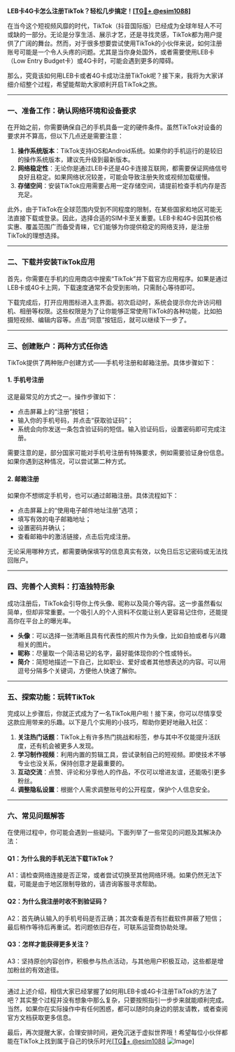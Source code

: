 **LEB卡4G卡怎么注册TikTok？轻松几步搞定！[[TG💪+ @esim1088](https://t.me/s/esim1088)]**

在当今这个短视频风靡的时代，TikTok（抖音国际版）已经成为全球年轻人不可或缺的一部分。无论是分享生活、展示才艺，还是寻找灵感，TikTok都为用户提供了广阔的舞台。然而，对于很多想要尝试使用TikTok的小伙伴来说，如何注册账号可能是一个令人头疼的问题。尤其是当你身处国外，或者需要使用LEB卡（Low Entry Budget卡）或4G卡时，可能会遇到更多的障碍。

那么，究竟该如何用LEB卡或者4G卡成功注册TikTok呢？接下来，我将为大家详细介绍整个过程，希望能帮助大家顺利开启TikTok之旅。

---

### **一、准备工作：确认网络环境和设备要求**

在开始之前，你需要确保自己的手机具备一定的硬件条件。虽然TikTok对设备的要求并不算高，但以下几点还是需要注意：

1. **操作系统版本**：TikTok支持iOS和Android系统。如果你的手机运行的是较旧的操作系统版本，建议先升级到最新版本。
2. **网络稳定性**：无论你是通过LEB卡还是4G卡连接互联网，都需要保证网络信号良好且稳定。如果网络状况较差，可能会导致注册失败或视频加载缓慢。
3. **存储空间**：安装TikTok应用需要占用一定存储空间，请提前检查手机内存是否充足。

此外，由于TikTok在全球范围内受到不同程度的限制，在某些国家和地区可能无法直接下载或登录。因此，选择合适的SIM卡至关重要。LEB卡和4G卡因其价格实惠、覆盖范围广而备受青睐，它们能够为你提供稳定的网络支持，是注册TikTok的理想选择。

---

### **二、下载并安装TikTok应用**

首先，你需要在手机的应用商店中搜索“TikTok”并下载官方应用程序。如果是通过LEB卡或4G卡上网，下载速度通常不会受到影响，只需耐心等待即可。

下载完成后，打开应用图标进入主界面。初次启动时，系统会提示你允许访问相机、相册等权限。这些权限是为了让你能够正常使用TikTok的各种功能，比如拍摄短视频、编辑内容等。点击“同意”按钮后，就可以继续下一步了。

---

### **三、创建账户：两种方式任你选**

TikTok提供了两种账户创建方式——手机号注册和邮箱注册。具体步骤如下：

#### **1. 手机号注册**
这是最常见的方式之一。操作步骤如下：
- 点击屏幕上的“注册”按钮；
- 输入你的手机号码，并点击“获取验证码”；
- 系统会向你发送一条包含验证码的短信。输入验证码后，设置密码即可完成注册。

需要注意的是，部分国家可能对手机号注册有特殊要求，例如需要验证身份信息。如果你遇到这种情况，可以尝试第二种方式。

#### **2. 邮箱注册**
如果你不想绑定手机号，也可以通过邮箱注册。具体流程如下：
- 点击屏幕上的“使用电子邮件地址注册”选项；
- 填写有效的电子邮箱地址；
- 设置密码并确认；
- 查看邮箱中的激活链接，点击后完成注册。

无论采用哪种方式，都需要确保填写的信息真实有效，以免日后忘记密码或无法找回账户。

---

### **四、完善个人资料：打造独特形象**

成功注册后，TikTok会引导你上传头像、昵称以及简介等内容。这一步虽然看似简单，但却非常重要。一个吸引人的个人资料不仅能让别人更容易记住你，还能提高你在平台上的曝光率。

- **头像**：可以选择一张清晰且具有代表性的照片作为头像，比如自拍或者与兴趣相关的图片。
- **昵称**：尽量取一个简洁易记的名字，最好能体现你的个性或特长。
- **简介**：简短地描述一下自己，比如职业、爱好或者其他想表达的内容。可以用逗号分隔多个关键词，方便他人快速了解你。

---

### **五、探索功能：玩转TikTok**

完成以上步骤后，你就正式成为了一名TikTok用户啦！接下来，你可以尽情享受这款应用带来的乐趣。以下是几个实用的小技巧，帮助你更好地融入社区：

1. **关注热门话题**：TikTok上有许多热门挑战和标签，参与其中不仅能提升活跃度，还有机会被更多人发现。
2. **学习制作视频**：利用内置的剪辑工具，尝试录制自己的短视频。即使技术不够专业也没关系，保持创意才是最重要的。
3. **互动交流**：点赞、评论和分享他人的作品，不仅可以增进友谊，还能吸引更多粉丝。
4. **调整隐私设置**：根据个人需求调整账号的公开程度，保护个人信息安全。

---

### **六、常见问题解答**

在使用过程中，你可能会遇到一些疑问。下面列举了一些常见的问题及其解决办法：

#### Q1：为什么我的手机无法下载TikTok？
A1：请检查网络连接是否正常，或者尝试切换至其他网络环境。如果仍然无法下载，可能是由于地区限制导致的，请咨询客服寻求帮助。

#### Q2：为什么我注册时收不到验证码？
A2：首先确认输入的手机号码是否正确；其次查看是否有拦截软件屏蔽了短信；最后稍作等待后再重试。若问题依旧存在，可联系运营商协助处理。

#### Q3：怎样才能获得更多关注？
A3：坚持原创内容创作，积极参与热点活动，与其他用户积极互动，这些都是增加粉丝的有效途径。

---

通过上述介绍，相信大家已经掌握了如何用LEB卡或4G卡注册TikTok的方法了吧？其实整个过程并没有想象中那么复杂，只要按照指引一步步来就能顺利完成。当然，如果你在实际操作中有任何困惑，都可以随时向身边的朋友请教，或者查阅官方文档获取更多信息。

最后，再次提醒大家，合理安排时间，避免沉迷于虚拟世界哦！希望每位小伙伴都能在TikTok上找到属于自己的快乐时光[[TG💪+ @esim1088](https://t.me/s/esim1088) ![Image](https://i.postimg.cc/4NQfJmqS/Snipaste-2025-05-13-00-14-12.png)]